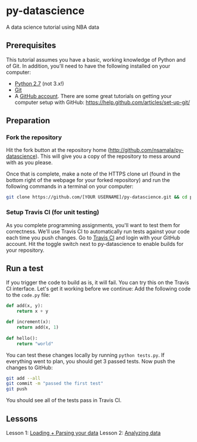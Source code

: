 # py-datascience
A data science tutorial using NBA data

## Prerequisites
This tutorial assumes you have a basic, working knowledge of Python and of Git. In addition, you'll need to have the following installed on your computer:
- [Python 2.7](https://www.python.org/downloads/) (not 3.x!)
- [Git](https://msysgit.github.io/)
- A [GitHub account](https://github.com/join). There are some great tutorials on getting your computer setup with GitHub: https://help.github.com/articles/set-up-git/

## Preparation
### Fork the repository
Hit the fork button at the repository home (http://github.com/nsamala/py-datascience). This will give you a copy of the repository to mess around with as you please.

Once that is complete, make a note of the HTTPS clone url (found in the bottom right of the webpage for your forked repository) and run the following commands in a terminal on your computer:
```bash
git clone https://github.com/[YOUR USERNAME]/py-datascience.git && cd py-datascience
```

### Setup Travis CI (for unit testing)
As you complete programming assignments, you'll want to test them for correctness. We'll use Travis CI to automatically run tests against your code each time you push changes.
Go to [Travis CI](https://travis-ci.org) and login with your GitHub account. Hit the toggle switch next to py-datascience to enable builds for your repository.

## Run a test
If you trigger the code to build as is, it will fail. You can try this on the Travis CI interface. Let's get it working before we continue:
Add the following code to the `code.py` file:
```python
def add(x, y):
	return x + y

def increment(x):
	return add(x, 1)
	
def hello():
	return "world"
```

You can test these changes locally by running `python tests.py`. If everything went to plan, you should get 3 passed tests. Now push the changes to GitHub:

```bash
git add --all
git commit -m "passed the first test"
git push
```

You should see all of the tests pass in Travis CI.

## Lessons
Lesson 1: [Loading + Parsing your data](lessons/LoadParseData.md)
Lesson 2: [Analyzing data](lessons/AnalyzeData.md)
